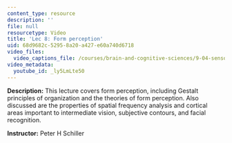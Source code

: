 ```yaml
---
content_type: resource
description: ''
file: null
resourcetype: Video
title: 'Lec 8: Form perception'
uid: 68d9682c-5295-8a20-a427-e60a740d6718
video_files:
  video_captions_file: /courses/brain-and-cognitive-sciences/9-04-sensory-systems-fall-2013/lecture-videos/lec-8-form-perception/ly5LmLte50.vtt
video_metadata:
  youtube_id: _ly5LmLte50
---
```


**Description:** This lecture covers form perception, including Gestalt principles of organization and the theories of form perception. Also discussed are the properties of spatial frequency analysis and cortical areas important to intermediate vision, subjective contours, and facial recognition.

**Instructor:** Peter H Schiller